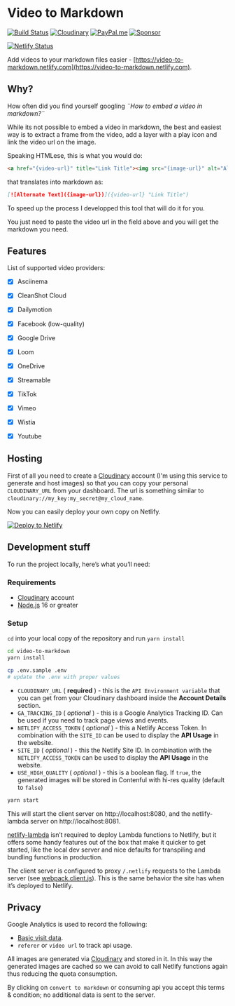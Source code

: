 Video to Markdown
=================

[![Build Status](https://travis-ci.org/marcomontalbano/video-to-markdown.svg?branch=master)](https://travis-ci.org/marcomontalbano/video-to-markdown)
[![Cloudinary](https://shields.io/badge/-Cloudinary-3448c5)](https://cloudinary.com/invites/lpov9zyyucivvxsnalc5/nfvt85kdqleszdah0hxq)
[![PayPal.me](https://img.shields.io/badge/paypal-donate-119fde.svg)](https://www.paypal.me/marcomontalbano)
[![Sponsor](https://img.shields.io/badge/-Sponsor-fafbfc?logo=GitHub%20Sponsors)](https://github.com/sponsors/marcomontalbano)

[![Netlify Status](https://api.netlify.com/api/v1/badges/545bbce5-8f34-4834-9e16-685a9990c987/deploy-status)](https://app.netlify.com/sites/video-to-markdown/deploys)

Add videos to your markdown files easier - [https://video-to-markdown.netlify.com](https://video-to-markdown.netlify.com).


## Why?

How often did you find yourself googling _¨How to embed a video in markdown?¨_

While its not possible to embed a video in markdown, the best and easiest way is to extract a frame from the video, add a layer with a play icon and link the video url on the image.

Speaking HTMLese, this is what you would do:

```html
<a href="{video-url}" title="Link Title"><img src="{image-url}" alt="Alternate Text" /></a>
```

that translates into markdown as:

```md
[![Alternate Text]({image-url})]({video-url} "Link Title")
```

To speed up the process I developped this tool that will do it for you.

You just need to paste the video url in the field above and you will get the markdown you need.


## Features

List of supported video providers:

- [x] Asciinema
- [x] CleanShot Cloud
- [x] Dailymotion
- [x] Facebook (low-quality)
- [x] Google Drive
- [x] Loom
- [x] OneDrive
- [x] Streamable
- [x] TikTok
- [x] Vimeo
- [x] Wistia
- [x] Youtube


## Hosting

First of all you need to create a [Cloudinary] account (I'm using this service to generate and host images) so that you can copy your personal `CLOUDINARY_URL` from your dashboard. The url is something similar to `cloudinary://my_key:my_secret@my_cloud_name`.

Now you can easily deploy your own copy on Netlify.

[![Deploy to Netlify](https://www.netlify.com/img/deploy/button.svg)](https://app.netlify.com/start/deploy?repository=https://github.com/marcomontalbano/video-to-markdown)


## Development stuff

To run the project locally, here’s what you’ll need:

### Requirements

* [Cloudinary] account
* [Node.js](https://nodejs.org/) 16 or greater

### Setup

`cd` into your local copy of the repository and run `yarn install`

```sh
cd video-to-markdown
yarn install
```

```sh
cp .env.sample .env
# update the .env with proper values
```

* `CLOUDINARY_URL` ( **required** ) - this is the `API Environment variable` that you can get from your Cloudinary dashboard inside the **Account Details** section.
* `GA_TRACKING_ID` ( _optional_ ) - this is a Google Analytics Tracking ID. Can be used if you need to track page views and events.
* `NETLIFY_ACCESS_TOKEN` ( _optional_ ) - this a Netlify Access Token. In combination with the `SITE_ID` can be used to display the **API Usage** in the website.
* `SITE_ID` ( _optional_ ) - this the Netlify Site ID. In combination with the `NETLIFY_ACCESS_TOKEN` can be used to display the **API Usage** in the website.
* `USE_HIGH_QUALITY` ( _optional_ ) - this is a boolean flag. If `true`, the generated images will be stored in Contenful with hi-res quality (default to `false`)

```sh
yarn start
```

This will start the client server on http://localhost:8080, and the netlify-lambda server on http://localhost:8081.

[netlify-lambda](https://github.com/netlify/netlify-lambda) isn’t required to deploy Lambda functions to Netlify, but it offers some handy features out of the box that make it quicker to get started, like the local dev server and nice defaults for transpiling and bundling functions in production.

The client server is configured to proxy `/.netlify` requests to the Lambda server (see [webpack.client.js](webpack.client.js)). This is the same behavior the site has when it’s deployed to Netlify.

## Privacy

Google Analytics is used to record the following:

* [Basic visit data](https://support.google.com/analytics/answer/6004245?ref_topic=2919631).
* `referer` or `video url` to track api usage.

All images are generated via [Cloudinary] and stored in it.
In this way the generated images are cached so we can avoid to call Netlify functions again thus reducing the quota consumption.

By clicking on `convert to markdown` or consuming api you accept this terms & condition; no additional data is sent to the server.

[Cloudinary]: https://cloudinary.com/invites/lpov9zyyucivvxsnalc5/nfvt85kdqleszdah0hxq
